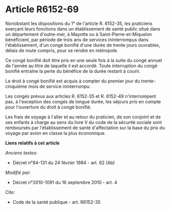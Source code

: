 # Article R6152-69

Nonobstant les dispositions du 1° de l'article R. 6152-35, les praticiens exerçant leurs fonctions dans un établissement de
santé public situé dans un département d'outre-mer, à Mayotte ou à Saint-Pierre-et-Miquelon bénéficient, par période de trois
ans de services ininterrompus dans l'établissement, d'un congé bonifié d'une durée de trente jours ouvrables, délais de route
compris, pour se rendre en métropole. 

Ce congé bonifié doit être pris en une seule fois à la suite du congé annuel de l'année au titre de laquelle il est accordé.
Toute interruption du congé bonifié entraîne la perte du bénéfice de la durée restant à courir. 

Le droit à congé bonifié est acquis à compter du premier jour du trente-cinquième mois de service ininterrompu. 

Les congés prévus aux articles R. 6152-35 et R. 6152-49 n'interrompent pas, à l'exception des congés de longue durée, les
séjours pris en compte pour l'ouverture du droit à congé bonifié. 

Les frais de voyage à l'aller et au retour du praticien, de son conjoint et de ses enfants à charge au sens du livre V du
code de la sécurité sociale sont remboursés par l'établissement de santé d'affectation sur la base du prix du voyage par
avion en classe la plus économique.

**Liens relatifs à cet article**

_Anciens textes_:

  - Décret n°84-131 du 24 février 1984 - art. 62 (Ab)

_Modifié par_:

  - Décret n°2010-1091 du 16 septembre 2010 - art. 4

_Cite_:

  - Code de la santé publique - art. R6152-35
